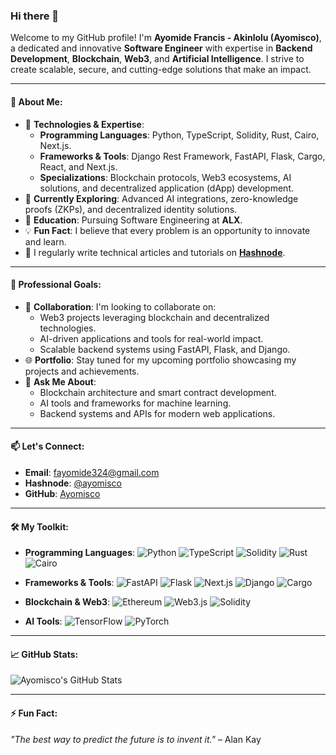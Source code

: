 ### Hi there 👋

Welcome to my GitHub profile! I'm **Ayomide Francis - Akinlolu (Ayomisco)**, a dedicated and innovative **Software Engineer** with expertise in **Backend Development**, **Blockchain**, **Web3**, and **Artificial Intelligence**. I strive to create scalable, secure, and cutting-edge solutions that make an impact.

---

#### 🚀 About Me:
- 🔭 **Technologies & Expertise**:
  - **Programming Languages**: Python, TypeScript, Solidity, Rust, Cairo, Next.js.
  - **Frameworks & Tools**: Django Rest Framework, FastAPI, Flask, Cargo, React, and Next.js.
  - **Specializations**: Blockchain protocols, Web3 ecosystems, AI solutions, and decentralized application (dApp) development.
- 🌱 **Currently Exploring**: Advanced AI integrations, zero-knowledge proofs (ZKPs), and decentralized identity solutions.
- 📄 **Education**: Pursuing Software Engineering at **ALX**.
- 💡 **Fun Fact**: I believe that every problem is an opportunity to innovate and learn.
- 📝 I regularly write technical articles and tutorials on **[Hashnode](https://ayomisco.hashnode.dev)**.

---

#### 💼 Professional Goals:
- 👯 **Collaboration**: I'm looking to collaborate on:
  - Web3 projects leveraging blockchain and decentralized technologies.
  - AI-driven applications and tools for real-world impact.
  - Scalable backend systems using FastAPI, Flask, and Django.
- 🌐 **Portfolio**: Stay tuned for my upcoming portfolio showcasing my projects and achievements.
- 💬 **Ask Me About**:
  - Blockchain architecture and smart contract development.
  - AI tools and frameworks for machine learning.
  - Backend systems and APIs for modern web applications.

---

#### 📫 Let's Connect:
- **Email**: fayomide324@gmail.com
- **Hashnode**: [@ayomisco](https://ayomisco.hashnode.dev)
- **GitHub**: [Ayomisco](https://github.com/Ayomisco)

---

#### 🛠️ My Toolkit:
- **Programming Languages**:
  ![Python](https://img.shields.io/badge/-Python-3776AB?style=flat-square&logo=python&logoColor=white)
  ![TypeScript](https://img.shields.io/badge/-TypeScript-3178C6?style=flat-square&logo=typescript&logoColor=white)
  ![Solidity](https://img.shields.io/badge/-Solidity-363636?style=flat-square&logo=solidity&logoColor=white)
  ![Rust](https://img.shields.io/badge/-Rust-000000?style=flat-square&logo=rust&logoColor=white)
  ![Cairo](https://img.shields.io/badge/-Cairo-F7E018?style=flat-square&logoColor=black)

- **Frameworks & Tools**:
  ![FastAPI](https://img.shields.io/badge/-FastAPI-009688?style=flat-square&logo=fastapi&logoColor=white)
  ![Flask](https://img.shields.io/badge/-Flask-000000?style=flat-square&logo=flask&logoColor=white)
  ![Next.js](https://img.shields.io/badge/-Next.js-000000?style=flat-square&logo=next.js&logoColor=white)
  ![Django](https://img.shields.io/badge/-Django-092E20?style=flat-square&logo=django&logoColor=white)
  ![Cargo](https://img.shields.io/badge/-Cargo-000000?style=flat-square&logo=rust&logoColor=white)

- **Blockchain & Web3**:
  ![Ethereum](https://img.shields.io/badge/-Ethereum-3C3C3D?style=flat-square&logo=ethereum&logoColor=white)
  ![Web3.js](https://img.shields.io/badge/-Web3.js-F16822?style=flat-square&logo=javascript&logoColor=white)
  ![Solidity](https://img.shields.io/badge/-Solidity-363636?style=flat-square&logo=solidity&logoColor=white)

- **AI Tools**:
  ![TensorFlow](https://img.shields.io/badge/-TensorFlow-FF6F00?style=flat-square&logo=tensorflow&logoColor=white)
  ![PyTorch](https://img.shields.io/badge/-PyTorch-EE4C2C?style=flat-square&logo=pytorch&logoColor=white)

---

#### 📈 GitHub Stats:
![Ayomisco's GitHub Stats](https://github-readme-stats.vercel.app/api?username=Ayomisco&show_icons=true&theme=radical)

---

#### ⚡ Fun Fact:
_"The best way to predict the future is to invent it."_ – Alan Kay
